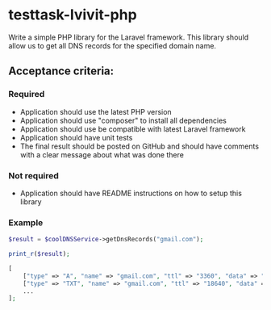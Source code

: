 # testtask-lvivit-php

Write a simple PHP library for the Laravel framework.
This library should allow us to get all DNS records for the specified domain name.

## Acceptance  criteria:

### Required
* Application should use the latest PHP version
* Application should use "composer" to install all dependencies
* Application should use be compatible with latest Laravel framework
* Application should have unit tests
* The final result should be posted on GitHub and should have comments with a clear message about what was done there

### Not required
* Application should have README instructions on how to setup this library

### Example
```php
$result = $coolDNSService->getDnsRecords("gmail.com");

print_r($result);

[
    ["type" => "A", "name" => "gmail.com", "ttl" => "3360", "data" => "142.250.1.19"],
    ["type" => "TXT", "name" => "gmail.com", "ttl" => "18640", "data" => "globalsign-smime-dv=CDYX+XFHUw2wml6/Gb8+59BsH31KzUr6c1l2BPvqKX8="],
    ...
];
```
